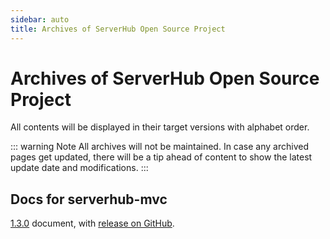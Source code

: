 ```yaml
---
sidebar: auto
title: Archives of ServerHub Open Source Project
---
```

# Archives of ServerHub Open Source Project

All contents will be displayed in their target versions with alphabet order.

::: warning Note
All archives will not be maintained. In case any archived pages get updated, there will be a tip ahead of content to show the latest update date and modifications.
:::


## Docs for serverhub-mvc

[1.3.0](../archive/serverhub-mvc-1-3-0.md) document, with [release on GitHub](https://github.com/ServerHubOrg/serverhub-mvc/tree/v1.3.0).